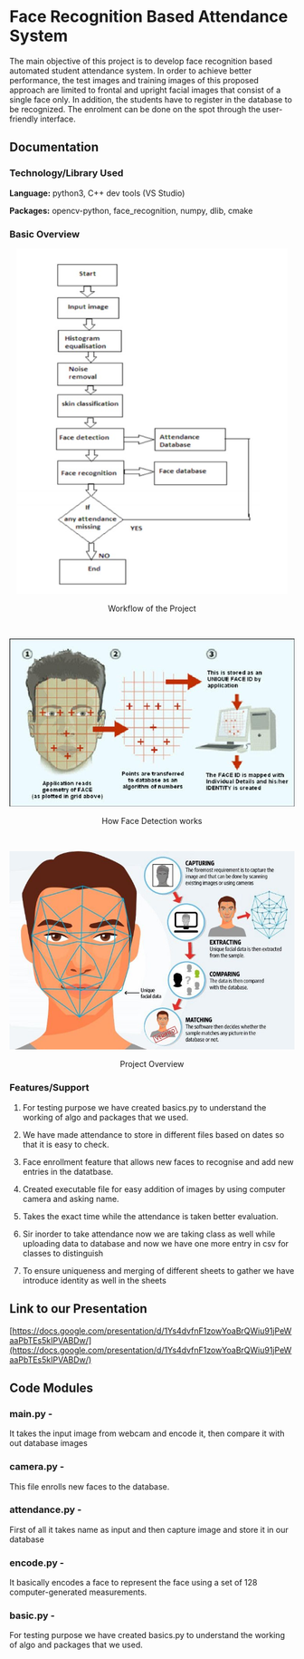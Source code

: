 # Face Recognition Based Attendance System

The main objective of this project is to develop face recognition based automated student attendance system. In order to achieve better performance, the test images and training images of this proposed approach are limited to frontal and upright facial images that consist of a single face only. In addition, the students have to register in the database to be recognized. The enrolment can be done on the spot through the user-friendly interface.

## Documentation

### Technology/Library Used

**Language:** python3, C++ dev tools (VS Studio)

**Packages:** opencv-python, face_recognition, numpy, dlib, cmake

### Basic Overview

<p align="center">
  <img src="assets/flow-chart.jpeg" width="480" alt="student sample">
</p>
<p align="center">
Workflow of the Project
</p>
</br>

<p align="center">
  <img src="assets/facial-detection.jpg" width="580" alt="facial-detection">
</p>
<p align="center">
How Face Detection works
</p>

</br>

<p align="center">
  <img src="assets/face-recognition.jpg" width="520" alt="face-recognition">
</p>
<p align="center">
Project Overview
</p>

### Features/Support

1. For testing purpose we have created basics.py to understand the working of algo and packages that we used.
2. We have made attendance to store in different files based on dates so that it is easy to check.
3. Face enrollment feature that allows new faces to recognise and add new entries in the datatbase.
4. Created executable file for easy addition of images by using computer camera and asking name.
5. Takes the exact time while the attendance is taken better evaluation.

6. Sir inorder to take attendance now we are taking class as well while uploading data to database and now we have one more entry in csv for classes to distinguish

7. To ensure uniqueness and merging of different sheets to gather we have introduce identity as well in the sheets

## Link to our Presentation

[https://docs.google.com/presentation/d/1Ys4dvfnF1zowYoaBrQWiu91jPeWaaPbTEs5kIPVABDw/](https://docs.google.com/presentation/d/1Ys4dvfnF1zowYoaBrQWiu91jPeWaaPbTEs5kIPVABDw/)

## Code Modules

### main.py -

It takes the input image from webcam and encode it, then compare it with out database images

### camera.py -

This file enrolls new faces to the database.

### attendance.py -

First of all it takes name as input and then capture image and store it in our database

### encode.py -

It basically encodes a face to represent the face using a set of 128 computer-generated measurements.

### basic.py -

For testing purpose we have created basics.py to understand the working of algo and packages that we used.
